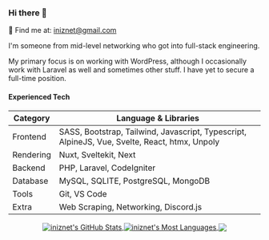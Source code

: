 ### Hi there 👋
💬 Find me at: iniznet@gmail.com

I'm someone from mid-level networking who got into full-stack engineering.

My primary focus is on working with WordPress, although I occasionally work with Laravel as well and sometimes other stuff. I have yet to secure a full-time position.

#### Experienced Tech

| Category  	| Language & Libraries                                                                                  	|
|-----------	|-------------------------------------------------------------------------------------------------------	|
| Frontend  	| SASS, Bootstrap, Tailwind, Javascript, Typescript, AlpineJS, Vue, Svelte, React, htmx, Unpoly 	|
| Rendering 	| Nuxt, Sveltekit, Next                                                                                       	|
| Backend   	| PHP, Laravel, CodeIgniter                                                                             	|
| Database  	| MySQL, SQLITE, PostgreSQL, MongoDB                                                                                        	|
| Tools     	| Git, VS Code                                                                                          	|
| Extra     	| Web Scraping, Networking, Discord.js                                                                  	|

<p align="center">
  <a href="https://github.com/iniznet">
    <img align="center" src="https://github-readme-stats.vercel.app/api?username=iniznet&show_icons=true&count_private=true&hide_border=true&title_color=70a5fd&icon_color=bf91f3&text_color=38bdae&bg_color=ffffff00" alt="iniznet's GitHub Stats" />
  </a>
  <a href="https://github.com/iniznet">
    <img align="center" src="https://github-readme-stats.vercel.app/api/top-langs/?username=iniznet&show_icons=true&count_private=true&hide_border=true&title_color=70a5fd&icon_color=bf91f3&text_color=38bdae&bg_color=ffffff00&exclude_repo=mbw-wreck-native-py3,Bannerlord.Modules.Source" alt="iniznet's Most Languages" />
  </a>
  <a href="https://github.com/iniznet">
    <img align="center" src="https://github-readme-streak-stats.herokuapp.com?user=iniznet&hide_border=true&background=FF000000&stroke=70A5FD&border=70A5FD&ring=70A5FD&fire=BF91F3&currStreakNum=38BDAE&sideNums=38BDAE&currStreakLabel=38BDAE&sideLabels=38BDAE&dates=38BDAE" />
  </a>
 </p>
